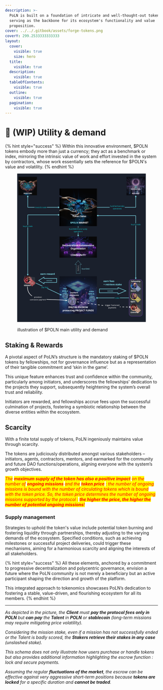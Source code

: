 ```yaml
---
description: >-
  PoLN is built on a foundation of intricate and well-thought-out tokenomics,
  serving as the backbone for its ecosystem's functionality and value
  proposition.
cover: ../../.gitbook/assets/forge-tokens.png
coverY: 299.2533333333333
layout:
  cover:
    visible: true
    size: hero
  title:
    visible: true
  description:
    visible: true
  tableOfContents:
    visible: true
  outline:
    visible: true
  pagination:
    visible: true
---
```


# 🚧 (WIP) Utility & demand

{% hint style="success" %}
Within this innovative environment, $POLN tokens embody more than just a currency; they act as a benchmark or index, mirroring the intrinsic value of work and effort invested in the system by contractors, whose work essentially sets the reference for $POLN's value and volatility.
{% endhint %}

<figure><img src="../../.gitbook/assets/utility_and_demand (1).jpg" alt=""><figcaption><p>illustration of $POLN main utility and demand</p></figcaption></figure>

## Staking & Rewards

A pivotal aspect of PoLN’s structure is the mandatory staking of $POLN tokens by fellowships, not for governance influence but as a representation of their tangible commitment and ‘skin in the game’.&#x20;

This unique feature enhances trust and confidence within the community, particularly among initiators, and underscores the fellowships' dedication to the projects they support, subsequently heightening the system’s overall trust and reliability.

Initiators are rewarded, and fellowships accrue fees upon the successful culmination of projects, fostering a symbiotic relationship between the diverse entities within the ecosystem.

## Scarcity

With a finite total supply of tokens, PoLN ingeniously maintains value through scarcity.&#x20;

The tokens are judiciously distributed amongst various stakeholders – initiators, agents, contractors, mentors, and earmarked for the community and future DAO functions/operations, aligning everyone with the system’s growth objectives.&#x20;

_<mark style="color:red;">The</mark> <mark style="color:red;"></mark><mark style="color:red;">**maximum supply of the token has also a positive impact**</mark> <mark style="color:red;"></mark><mark style="color:red;">on the number of</mark> <mark style="color:red;"></mark><mark style="color:red;">**ongoing missions**</mark> <mark style="color:red;"></mark><mark style="color:red;">and the</mark> <mark style="color:red;"></mark><mark style="color:red;">**token price**</mark> <mark style="color:red;"></mark><mark style="color:red;">: the number of ongoing missions is bound with the number of circulating tokens which is bound with the token price. So, the token price determines the number of ongoing missions supported by the protocol :</mark> <mark style="color:red;"></mark><mark style="color:red;">**the higher the price, the higher the number of potential ongoing missions**</mark><mark style="color:red;">!</mark>_

### Supply management

Strategies to uphold the token's value include potential token burning and fostering liquidity through partnerships, thereby adjusting to the varying demands of the ecosystem. Specified conditions, such as achieving milestones or successful project deliveries, could trigger these mechanisms, aiming for a harmonious scarcity and aligning the interests of all stakeholders.

{% hint style="success" %}
All these elements, anchored by a commitment to progressive decentralization and polycentric governance, envision a future where the PoLN community is not merely a beneficiary but an active participant shaping the direction and growth of the platform.&#x20;

This integrated approach to tokenomics showcases PoLN’s dedication to fostering a stable, value-driven, and flourishing ecosystem for all its members.
{% endhint %}

***

_As depicted in the picture, the **Client** must **pay the protocol fees only in POLN** but **can pay** the **Talent** in **POLN** or **stablecoin** (long-term missions may require mitigating price volatility)._

_Considering the mission stake, even if a mission has not successfully ended or the Talent is badly scored, the **Stakers retrieve their stakes in any case** (unslashed stake)._

_This schema does not only illustrate how users purchase or handle tokens but also provides additional information highlighting the escrow function : lock and secure payments._

_Assuming the regular **fluctuations of the market**, the escrow can be effective against very aggressive short-term positions because **tokens are locked** for a specific duration and **cannot be traded**._
